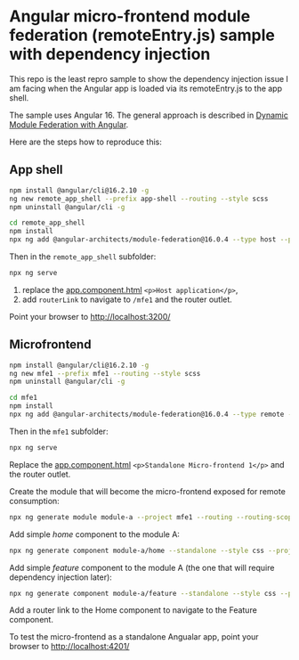 # Angular micro-frontend module federation (remoteEntry.js) sample with dependency injection

This repo is the least repro sample to show the dependency injection issue I am facing when the Angular app is loaded via its remoteEntry.js to the app shell.

The sample uses Angular 16.
The general approach is described in [Dynamic Module Federation with Angular](https://www.angulararchitects.io/en/blog/dynamic-module-federation-with-angular/).

Here are the steps how to reproduce this:

## App shell

```bash
npm install @angular/cli@16.2.10 -g
ng new remote_app_shell --prefix app-shell --routing --style scss
npm uninstall @angular/cli -g

cd remote_app_shell
npm install
npx ng add @angular-architects/module-federation@16.0.4 --type host --project remote_app_shell --port 3200
```

Then in the `remote_app_shell` subfolder:

```bash
npx ng serve
```

1. replace the [app.component.html](./remote_app_shell/src/app/app.component.html) `<p>Host application</p>`,
2. add `routerLink` to navigate to `/mfe1` and the router outlet.

Point your browser to <http://localhost:3200/>

## Microfrontend

```bash
npm install @angular/cli@16.2.10 -g
ng new mfe1 --prefix mfe1 --routing --style scss
npm uninstall @angular/cli -g

cd mfe1
npm install
npx ng add @angular-architects/module-federation@16.0.4 --type remote --project mfe1 --port 4201
```

Then in the `mfe1` subfolder:

```bash
npx ng serve
```

Replace the [app.component.html](./mfe1/src/app/app.component.html) `<p>Standalone Micro-frontend 1</p>` and the router outlet.

Create the module that will become the micro-frontend exposed for remote consumption:

```bash
npx ng generate module module-a --project mfe1 --routing --routing-scope Child
```

Add simple _home_ component to the module A:

```bash
npx ng generate component module-a/home --standalone --style css --project mfe1
```

Add simple _feature_ component to the module A (the one that will require dependency injection later):

```bash
npx ng generate component module-a/feature --standalone --style css --project mfe1
```

Add a router link to the Home component to navigate to the Feature component.

To test the micro-frontend as a standalone Angualar app, point your browser to <http://localhost:4201/>
